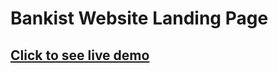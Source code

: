 # Bankist Website Landing Page

## [Click to see live demo](https://bankist-dom-advanced.netlify.app/)
